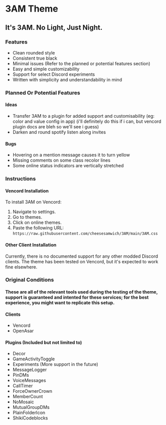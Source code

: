 # 3AM Theme
## It's 3AM. No Light, Just Night.

### Features

- Clean rounded style
- Consistent true black
- Minimal issues (Refer to the planned or potential features section)
- Easy and simple customizability
- Support for select Discord experiments
- Written with simplicity and understandability in mind

### Planned Or Potential Features
#### Ideas
- Transfer 3AM to a plugin for added support and customisability (eg: color and value config in app) (i'll definitely do this if i can, but vencord plugin docs are bleh so we'll see i guess)
- Darken and round spotify listen along invites
#### Bugs
- Hovering on a mention message causes it to turn yellow
- Missing comments on some class recolor lines
- Some online status indicators are vertically stretched

### Instructions

#### Vencord Installation

To install 3AM on Vencord:
1. Navigate to settings.
2. Go to themes.
3. Click on online themes.
4. Paste the following URL: `https://raw.githubusercontent.com/cheesesamwich/3AM/main/3AM.css`

#### Other Client Installation

Currently, there is no documented support for any other modded Discord clients. The theme has been tested on Vencord, but it's expected to work fine elsewhere.

### Original Conditions
#### These are all of the relevant tools used during the testing of the theme, support is guaranteed and intented for these services; for the best experience, you might want to replicate this setup.
#### Clients
- Vencord
- OpenAsar
#### Plugins (Included but not limited to)
- Decor
- GameActivityToggle
- Experiments (More support in the future)
- MessageLogger
- PinDMs
- VoiceMessages
- CallTimer
- ForceOwnerCrown
- MemberCount
- NoMosaic
- MutualGroupDMs
- PlainFolderIcon
- ShikiCodeblocks
